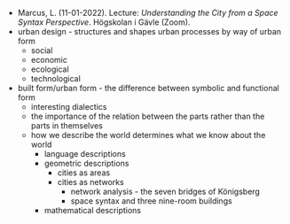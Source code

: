- Marcus, L. (11-01-2022). Lecture: _Understanding the City from a Space Syntax Perspective_. Högskolan i Gävle (Zoom).
- urban design - structures and shapes urban processes by way of urban form
	- social
	- economic
	- ecological
	- technological
- built form/urban form - the difference between symbolic and functional form
	- interesting dialectics
	- the importance of the relation between the parts rather than the parts in themselves
	- how we describe the world determines what we know about the world
		- language descriptions
		- geometric descriptions
			- cities as areas
			- cities as networks
				- network analysis - the seven bridges of Königsberg
				- space syntax and three nine-room buildings
		- mathematical descriptions